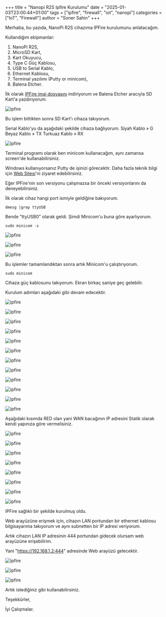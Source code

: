 +++
title = "Nanopi R2S Ipfire Kurulumu"
date = "2025-01-03T23:00:44+01:00"
tags = ["ipfire", "firewall", "iot", "nanopi"]
categories = ["IoT", "Firewall"]
author = "Soner Sahin"
+++

Merhaba, bu yazıda, NanoPi R2S cihazıma IPFire kurulumunu anlatacağım.

Kullandığım ekipmanlar:

1. NanoPi R2S,
2. MicroSD Kart,
3. Kart Okuyucu,
4. Type C Güç Kablosu,
5. USB to Serial Kablo,
6. Ethernet Kablosu,
7. Terminal yazılımı (Putty or minicom),
8. Balena Etcher.

İlk olarak [IPFire imaj dosyasını](https://cdimage.debian.org/mirror/ipfire.org/releases/ipfire-2.x/2.27-core167/ipfire-2.27.2gb-ext4.aarch64-full-core167.img.xz) indiriyorum ve Balena Etcher aracıyla SD Kart'a yazdırıyorum.

![ipfire](/images/NanoPiR2SIPFireKurulumu/1.png)

Bu işlem bittikten sonra SD Kart'ı cihaza takıyorum.

Serial Kablo'yu da aşağıdaki şekilde cihaza bağlıyorum.
Siyah Kablo » G
Beyaz Kablo » TX
Turkuaz Kablo » RX

![ipfire](/images/NanoPiR2SIPFireKurulumu/100.jpg)

Terminal programı olarak ben minicom kullanacağım, aynı zamansa screen'de kullanabilirsiniz. 

Windows kullanıyorsanız Putty de işinizi görecektir. Daha fazla teknik bilgi için [Web Sitesi](https://www.ipfire.org/docs/installation/serial)'ni ziyaret edebilirsiniz.

Eğer IPFire'nin son versiyonu çalışmazsa bir önceki versiyonlarını da deneyebilirsiniz.


İlk olarak cihaz hangi port ismiyle geldiğine bakıyorum.

```
dmesg |grep ttyUSB
```

Bende "ttyUSB0" olarak geldi. Şimdi Minicom'u buna göre ayarlıyorum. 

```
sudo minicom -s
```

![ipfire](/images/NanoPiR2SIPFireKurulumu/101.png)

![ipfire](/images/NanoPiR2SIPFireKurulumu/102.png)

![ipfire](/images/NanoPiR2SIPFireKurulumu/103.png)

Bu işlemler tamamlandıktan sonra artık Minicom'u çalıştırıyorum.

```
sudo minicom
```

Cihaza güç kablosunu takıyorum. Ekran birkaç saniye geç gelebilir.

Kurulum adımları aşağıdaki gibi devam edecektir.

![ipfire](/images/NanoPiR2SIPFireKurulumu/10.png)

![ipfire](/images/NanoPiR2SIPFireKurulumu/11.png)

![ipfire](/images/NanoPiR2SIPFireKurulumu/12.png)

![ipfire](/images/NanoPiR2SIPFireKurulumu/13.png)

![ipfire](/images/NanoPiR2SIPFireKurulumu/14.png)

![ipfire](/images/NanoPiR2SIPFireKurulumu/15.png)

![ipfire](/images/NanoPiR2SIPFireKurulumu/16.png)

![ipfire](/images/NanoPiR2SIPFireKurulumu/17.png)

![ipfire](/images/NanoPiR2SIPFireKurulumu/18.png)

![ipfire](/images/NanoPiR2SIPFireKurulumu/19.png)

![ipfire](/images/NanoPiR2SIPFireKurulumu/20.png)

![ipfire](/images/NanoPiR2SIPFireKurulumu/21.png)

Aşağıdaki kısımda RED olan yani WAN bacağının IP adresini Statik olarak kendi yapınıza göre vermelisiniz.


![ipfire](/images/NanoPiR2SIPFireKurulumu/22.png)

![ipfire](/images/NanoPiR2SIPFireKurulumu/24.png)

![ipfire](/images/NanoPiR2SIPFireKurulumu/26.png)

![ipfire](/images/NanoPiR2SIPFireKurulumu/27.png)

![ipfire](/images/NanoPiR2SIPFireKurulumu/28.png)

![ipfire](/images/NanoPiR2SIPFireKurulumu/29.png)

![ipfire](/images/NanoPiR2SIPFireKurulumu/30.png)

![ipfire](/images/NanoPiR2SIPFireKurulumu/31.png)

IPFire sağlıklı bir şekilde kurulmuş oldu.

Web arayüzüne erişmek için, cihazın LAN portundan bir ethernet kablosu bilgisayarıma takıyorum ve aynı subnetten bir IP adresi veriyorum.

Artık cihazın LAN IP adresinin 444 portundan gidecek olursam web arayüzüne erişebilirim.

Yani "https://192.168.1.2:444" adresinde Web arayüzü gelecektir.

![ipfire](/images/NanoPiR2SIPFireKurulumu/32.png)

![ipfire](/images/NanoPiR2SIPFireKurulumu/33.png)

![ipfire](/images/NanoPiR2SIPFireKurulumu/34.png)

Artık istediğiniz gibi kullanabilirsiniz.

Teşekkürler,

İyi Çalışmalar.

























